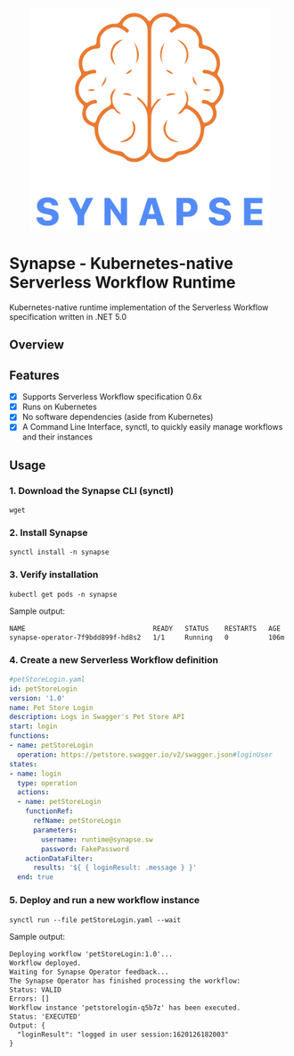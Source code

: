 <p align="center">
<img src="logos/synapse-color.png" height="400px" alt="Synapse Logo"/>
</p>

# Synapse - Kubernetes-native Serverless Workflow Runtime

Kubernetes-native runtime implementation of the Serverless Workflow specification
written in .NET 5.0

## Overview

## Features

- [x] Supports Serverless Workflow specification 0.6x
- [x] Runs on Kubernetes
- [x] No software dependencies (aside from Kubernetes)
- [x] A Command Line Interface, synctl, to quickly easily manage workflows and their instances

## Usage

### 1. Download the Synapse CLI (synctl)

```shell
wget 
```

### 2. Install Synapse

```shell
synctl install -n synapse
```

### 3. Verify installation

```shell
kubectl get pods -n synapse
```
Sample output:

```shell
NAME                                READY   STATUS    RESTARTS   AGE
synapse-operator-7f9bdd899f-hd8s2   1/1     Running   0          106m
```

### 4. Create a new Serverless Workflow definition

```yaml
#petStoreLogin.yaml
id: petStoreLogin
version: '1.0'
name: Pet Store Login
description: Logs in Swagger's Pet Store API
start: login
functions:
- name: petStoreLogin
  operation: https://petstore.swagger.io/v2/swagger.json#loginUser
states:
- name: login
  type: operation
  actions:
  - name: petStoreLogin
    functionRef:
      refName: petStoreLogin
      parameters:
        username: runtime@synapse.sw
        password: FakePassword
    actionDataFilter:
      results: '${ { loginResult: .message } }'
  end: true
```

### 5. Deploy and run a new workflow instance

```shell
synctl run --file petStoreLogin.yaml --wait
```
Sample output:

```shell
Deploying workflow 'petStoreLogin:1.0'...
Workflow deployed.
Waiting for Synapse Operator feedback...
The Synapse Operator has finished processing the workflow:
Status: VALID
Errors: []
Workflow instance 'petstorelogin-q5b7z' has been executed.
Status: 'EXECUTED'
Output: {
  "loginResult": "logged in user session:1620126182003"
}
```
